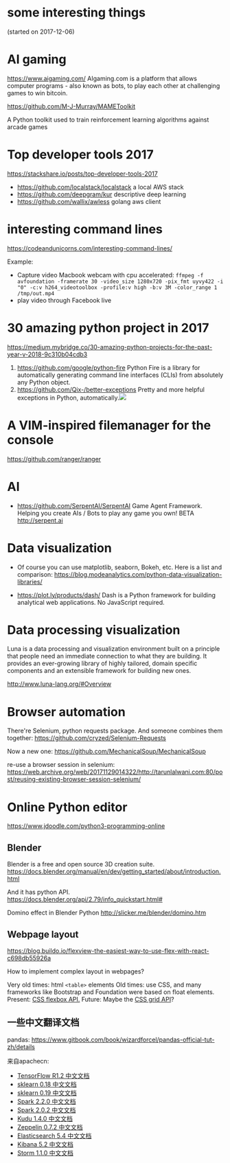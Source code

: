 # some interesting things

(started on 2017-12-06)

# AI gaming

https://www.aigaming.com/
AIgaming.com is a platform that allows computer programs - also known as bots, to play each other at challenging games to win bitcoin.

https://github.com/M-J-Murray/MAMEToolkit

A Python toolkit used to train reinforcement learning algorithms against arcade games

# Top developer tools 2017

https://stackshare.io/posts/top-developer-tools-2017

- https://github.com/localstack/localstack a local AWS stack
- https://github.com/deepgram/kur descriptive deep learning
- https://github.com/wallix/awless golang aws client

# interesting command lines

https://codeandunicorns.com/interesting-command-lines/

Example:
- Capture video Macbook webcam with cpu accelerated: `ffmpeg -f avfoundation -framerate 30 -video_size 1280x720 -pix_fmt uyvy422 -i "0" -c:v h264_videotoolbox -profile:v high -b:v 3M -color_range 1 /tmp/out.mp4`
- play video through Facebook live

# 30 amazing python project in 2017

https://medium.mybridge.co/30-amazing-python-projects-for-the-past-year-v-2018-9c310b04cdb3

1. https://github.com/google/python-fire Python Fire is a library for automatically generating command line interfaces (CLIs) from absolutely any Python object.
3. https://github.com/Qix-/better-exceptions Pretty and more helpful exceptions in Python, automatically.![](https://github.com/Qix-/better-exceptions/raw/master/screenshot.png)

# A VIM-inspired filemanager for the console

https://github.com/ranger/ranger

# AI

- https://github.com/SerpentAI/SerpentAI
Game Agent Framework. Helping you create AIs / Bots to play any game you own! BETA http://serpent.ai

# Data visualization

- Of course you can use matplotlib, seaborn, Bokeh, etc.
Here is a list and comparison: https://blog.modeanalytics.com/python-data-visualization-libraries/

- https://plot.ly/products/dash/
Dash is a Python framework for building analytical web applications. No JavaScript required.

# Data processing visualization

Luna is a data processing and visualization environment built on a principle that people need an immediate connection to what they are building. It provides an ever-growing library of highly tailored, domain specific components and an extensible framework for building new ones.

http://www.luna-lang.org/#Overview

# Browser automation

There're Selenium, python requests package. And someone combines them together: https://github.com/cryzed/Selenium-Requests

Now a new one:
https://github.com/MechanicalSoup/MechanicalSoup

re-use a browser session in selenium: https://web.archive.org/web/20171129014322/http://tarunlalwani.com:80/post/reusing-existing-browser-session-selenium/

# Online Python editor

https://www.jdoodle.com/python3-programming-online

## Blender

Blender is a free and open source 3D creation suite.
https://docs.blender.org/manual/en/dev/getting_started/about/introduction.html

And it has python API.
https://docs.blender.org/api/2.79/info_quickstart.html#

Domino effect in Blender Python
http://slicker.me/blender/domino.htm

## Webpage layout

https://blog.buildo.io/flexview-the-easiest-way-to-use-flex-with-react-c698db55926a

How to implement complex layout in webpages?

Very old times: html `<table>` elements
Old times: use CSS, and many frameworks like Bootstrap and Foundation were based on float elements.
Present: [CSS flexbox API.](https://developer.mozilla.org/en-US/docs/Web/CSS/flex)
Future: Maybe the [CSS grid API](https://developer.mozilla.org/en-US/docs/Web/CSS/grid)?

## 一些中文翻译文档

pandas: 
https://www.gitbook.com/book/wizardforcel/pandas-official-tut-zh/details

来自apachecn:
* [TensorFlow R1.2 中文文档](http://cwiki.apachecn.org/pages/viewpage.action?pageId=10030122)
* [sklearn 0.18 中文文档](http://cwiki.apachecn.org/pages/viewpage.action?pageId=10030181)
* [sklearn 0.19 中文文档](http://sklearn.apachecn.org/cn/0.19.0/tutorial/statistical_inference/settings.html)
* [Spark 2.2.0 中文文档](http://spark.apachecn.org/docs/cn/2.2.0/)
* [Spark 2.0.2 中文文档](http://cwiki.apachecn.org/pages/viewpage.action?pageId=2883613)
* [Kudu 1.4.0 中文文档](http://cwiki.apachecn.org/pages/viewpage.action?pageId=10813594)
* [Zeppelin 0.7.2 中文文档](http://cwiki.apachecn.org/pages/viewpage.action?pageId=10030467)
* [Elasticsearch 5.4 中文文档](http://cwiki.apachecn.org/pages/viewpage.action?pageId=4260364)
* [Kibana 5.2 中文文档](http://cwiki.apachecn.org/pages/viewpage.action?pageId=8159377)
* [Storm 1.1.0 中文文档](http://storm.apachecn.org/releases/cn/1.1.0/)
